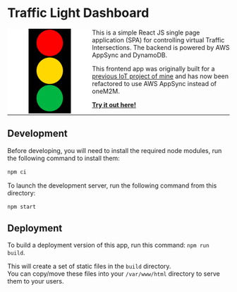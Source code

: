 # Traffic Light Dashboard
<img align="left" width="192" height="192" alt="Illustration of a traffic light with red, yellow, and green lights" src="public/logo192.png" >  
This is a simple React JS single page application (SPA) for controlling virtual Traffic Intersections.    
The backend is powered by AWS AppSync and DynamoDB.   

This frontend app was originally built for a [previous IoT project of mine](https://github.com/tsengia/iot-thingy91-traffic-lights) and has now been refactored to use AWS AppSync instead of oneM2M.

__[Try it out here!](https://main.d357xgwrfyl7b5.amplifyapp.com/)__  

---  
  
    




## Development
Before developing, you will need to install the required node modules, run the following command to install them:
```bash
npm ci
```

To launch the development server, run the following command from this directory: 
```
npm start
```

## Deployment
To build a deployment version of this app, run this command: `npm run build`.

This will create a set of static files in the `build` directory.  
You can copy/move these files into your `/var/www/html` directory to serve them to your users.
